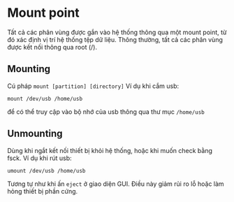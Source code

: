 # Mount point
Tất cả các phân vùng được gắn vào hệ thống thông qua một mount point, từ đó xác định vị trí hệ thống tệp dữ liệu. Thông thường, tất cả các phân vùng được kết nối thông qua root (/).

## Mounting
Cú pháp `mount [partition] [directory]`
Ví dụ khi cắm usb:

`mount /dev/usb /home/usb`

để có thể truy cập vào bộ nhớ của usb thông qua thư mục `/home/usb`

## Unmounting
Dùng khi ngắt kết nối thiết bị khỏi hệ thống, hoặc khi muốn check bằng fsck.
Ví dụ khi rút usb:


`umount /dev/usb /home/usb`

Tương tự như khi ấn `eject` ở giao diện GUI. Điều này giảm rủi ro lỗ hoặc làm hỏng thiết bị phần cứng.
